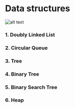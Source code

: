 # Data structures
![alt text](https://fiverr-res.cloudinary.com/images/q_auto,f_auto/gigs/148151601/original/cf2c2bf307e0b7140c9b8525bc94965078fae208/do-your-data-structures-programming-assignments.png "Logo Title Text 1")

### 1. Doubly Linked List

### 2. Circular Queue

### 3. Tree 

### 4. Binary Tree

### 5. Binary Search Tree

### 6. Heap